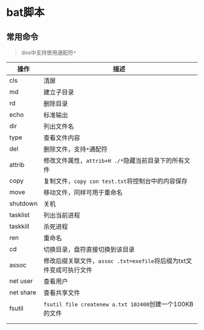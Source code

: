 # bat脚本

## 常用命令

> dos中支持使用通配符`*`

| 操作      | 描述                                                         |
| --------- | ------------------------------------------------------------ |
| cls       | 清屏                                                         |
| md        | 建立子目录                                                   |
| rd        | 删除目录                                                     |
| echo      | 标准输出                                                     |
| dir       | 列出文件名                                                   |
| type      | 查看文件内容                                                 |
| del       | 删除文件，支持`*`通配符                                      |
| attrib    | 修改文件属性，`attrib+H ./*`隐藏当前目录下的所有文件         |
| copy      | 复制文件，`copy con test.txt`将控制台中的内容保存            |
| move      | 移动文件，同样可用于重命名                                   |
| shutdown  | 关机                                                         |
| tasklist  | 列出当前进程                                                 |
| taskkill  | 杀死进程                                                     |
| ren       | 重命名                                                       |
| cd        | 切换目录，盘符直接切换到该目录                               |
| assoc     | 修改后缀关联文件，`assoc .txt=exefile`将后缀为txt文件变成可执行文件 |
| net user  | 查看用户                                                     |
| net share | 查看共享文件                                                 |
| fsutil    | `fsutil file createnew a.txt 102400`创建一个100KB的文件      |
|           |                                                              |
|           |                                                              |